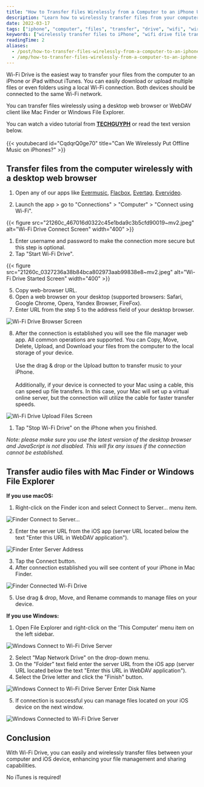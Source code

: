 ```yaml
---
title: "How to Transfer Files Wirelessly from a Computer to an iPhone Using WiFi-Drive"
description: "Learn how to wirelessly transfer files from your computer to an iPhone or iPad using Wi-Fi Drive. No iTunes required, works with Mac, Windows, and all browsers."
date: 2022-03-17
tags: ["iphone", "computer", "files", "transfer", "drive", "wifi", "wirelessly", "ipad"]
keywords: ["wirelessly transfer files to iPhone", "wifi drive file transfer", "file sharing iPhone computer", "webdav iPhone Mac", "no itunes file transfer", "mac finder file transfer", "windows file explorer iphone", "evermusic wifi drive"]
readingTime: 2
aliases:
  - /post/how-to-transfer-files-wirelessly-from-a-computer-to-an-iphone-using-wifi-drive/
  - /amp/how-to-transfer-files-wirelessly-from-a-computer-to-an-iphone-using-wifi-drive/
---
```


Wi-Fi Drive is the easiest way to transfer your files from the computer to an iPhone or iPad without iTunes. You can easily download or upload multiple files or even folders using a local Wi-Fi connection. Both devices should be connected to the same Wi-Fi network.

You can transfer files wirelessly using a desktop web browser or WebDAV client like Mac Finder or Windows File Explorer.

You can watch a video tutorial from [**TECHGUYPH**](https://www.youtube.com/channel/UCgpf09gGFE_c_3pPTtTpnzg) or read the text version below.
<br><br>
{{< youtubecard id="CqdqrQ0ge70" title="Can We Wirelessly Put Offline Music on iPhones?" >}}

## Transfer files from the computer wirelessly with a desktop web browser

1. Open any of our apps like [Evermusic](/products/evermusic), [Flacbox](/products/flacbox), [Evertag](/products/evertag), [Evervideo](/products/evervideo).

2. Launch the app > go to "Connections" > "Computer" > "Connect using Wi-Fi".
   
{{< figure src="21260c_467016d0322c45e1bda9c3b5cfd90019~mv2.jpeg" alt="Wi-Fi Drive Connect Screen" width="400" >}}

1. Enter username and password to make the connection more secure but this step is optional.
2. Tap "Start Wi-Fi Drive".

{{< figure src="21260c_0327236a38b84bca802973aab99838e8~mv2.jpeg" alt="Wi-Fi Drive Started Screen" width="400" >}}

5. Copy web-browser URL.
6. Open a web browser on your desktop (supported browsers: Safari, Google Chrome, Opera, Yandex Browser, FireFox).
7. Enter URL from the step 5 to the address field of your desktop browser.

![Wi-Fi Drive Browser Screen](21260c_7c7af1b6788a4fab9a6a866f1bbcc1b9~mv2.png)

8. After the connection is established you will see the file manager web app. All common operations are supported. You can Copy, Move, Delete, Upload, and Download your files from the computer to the local storage of your device.<br><br>Use the drag & drop or the Upload button to transfer music to your iPhone.<br><br>Additionally, if your device is connected to your Mac using a cable, this can speed up file transfers. In this case, your Mac will set up a virtual online server, but the connection will utilize the cable for faster transfer speeds.

![Wi-Fi Drive Upload Files Screen](21260c_8699b90283c540cda6052b2480f1b99c~mv2.png)

1. Tap "Stop Wi-Fi Drive" on the iPhone when you finished.

*Note: please make sure you use the latest version of the desktop browser and JavaScript is not disabled. This will fix any issues if the connection cannot be established.*

## Transfer audio files with Mac Finder or Windows File Explorer

**If you use macOS:**

1. Right-click on the Finder icon and select Connect to Server... menu item.

![Finder Connect to Server...](21260c_b8ba587ed13c44688127bfac0e733335~mv2.png)

2. Enter the server URL from the iOS app (server URL located below the text "Enter this URL in WebDAV application").

![Finder Enter Server Address](21260c_a50e06395c734fb290a209518782d8c0~mv2.png)

3. Tap the Connect button.
4. After connection established you will see content of your iPhone in Mac Finder.

![Finder Connected Wi-Fi Drive](21260c_e388c17010904e7c9d124803d44799a9~mv2.png)

5. Use drag & drop, Move, and Rename commands to manage files on your device.

**If you use Windows:**

1. Open File Explorer and right-click on the 'This Computer' menu item on the left sidebar.

![Windows Connect to Wi-Fi Drive Server](21260c_bb1eda9e49fa4f678f444299eaa20d94~mv2.png)

2. Select "Map Network Drive" on the drop-down menu.
3. On the "Folder" text field enter the server URL from the iOS app (server URL located below the text "Enter this URL in WebDAV application").
4. Select the Drive letter and click the "Finish" button.

![Windows Connect to Wi-Fi Drive Server Enter Disk Name](21260c_e46eaf51c98e427abc4f1fad1969eee6~mv2.png)

5. If connection is successful you can manage files located on your iOS device on the next window.

![Windows Connected to Wi-Fi Drive Server](21260c_b413a15cf410434cbb53c8f3efa4d3cc~mv2.png)

## Conclusion

With Wi-Fi Drive, you can easily and wirelessly transfer files between your computer and iOS device, enhancing your file management and sharing capabilities.

No iTunes is required!